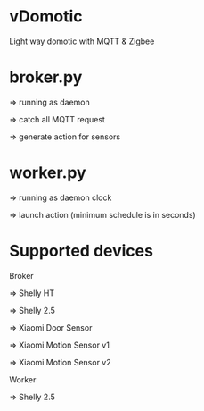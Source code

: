 # vDomotic
Light way domotic with MQTT &amp; Zigbee

# broker.py
=> running as daemon

=> catch all MQTT request

=> generate action for sensors


# worker.py

=> running as daemon clock

=> launch action (minimum schedule is in seconds)



# Supported devices 

Broker

=> Shelly HT

=> Shelly 2.5

=> Xiaomi Door Sensor

=> Xiaomi Motion Sensor v1

=> Xiaomi Motion Sensor v2


Worker

=> Shelly 2.5

